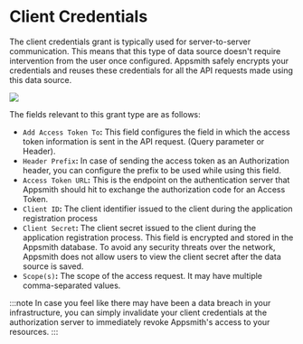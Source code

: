 # Client Credentials

The client credentials grant is typically used for server-to-server communication. This means that this type of data source doesn't require intervention from the user once configured. Appsmith safely encrypts your credentials and reuses these credentials for all the API requests made using this data source.

![](/img/client-credentials.gif)

The fields relevant to this grant type are as follows:

* `Add Access Token To`**:** This field configures the field in which the access token information is sent in the API request. (Query parameter or Header).
* `Header Prefix`**:** In case of sending the access token as an Authorization header, you can configure the prefix to be used while using this field.
* `Access Token URL`**:** This is the endpoint on the authentication server that Appsmith should hit to exchange the authorization code for an Access Token.
* `Client ID`**:** The client identifier issued to the client during the application registration process
* `Client Secret`**:** The client secret issued to the client during the application registration process. This field is encrypted and stored in the Appsmith database. To avoid any security threats over the network, Appsmith does not allow users to view the client secret after the data source is saved.
* `Scope(s)`**:** The scope of the access request. It may have multiple comma-separated values.

:::note
In case you feel like there may have been a data breach in your infrastructure, you can simply invalidate your client credentials at the authorization server to immediately revoke Appsmith's access to your resources.
:::

